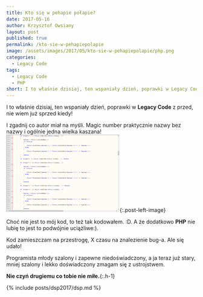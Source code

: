 ```yaml
---
title: Kto się w pehapie połapie?
date: 2017-05-16
author: Krzysztof Owsiany
layout: post
published: true
permalink: /kto-sie-w-pehapiepolapie
image: /assets/images/2017/05/kto-sie-w-pehapiepolapie/php.png
categories:
  - Legacy Code
tags:
  - Legacy Code
  - PHP
short: I to właśnie dzisiaj, ten wspaniały dzień, poprawki w Legacy Code z przed, nie wiem już sprzed kiedy! I zgadnij co autor miał na myśli. Magic number praktycznie nazwy bez nazwy i ogólnie jedna wielka kaszana!
---
```

I to właśnie dzisiaj, ten wspaniały dzień, poprawki w **Legacy Code** z przed, nie wiem już sprzed kiedy!

I zgadnij co autor miał na myśli. Magic number praktycznie nazwy bez nazwy i ogólnie jedna wielka kaszana!
[![Legacy Code - PHP][image1]][image1-big]{:.post-left-image}

Choć nie jest to mój kod, to też tak kodowałem. :D. A że dodatkowo **PHP** nie lubię to jest to podwójnie uciążliwe:).

Kod zamieszczam na przestrogę, X czasu na znalezienie bug-a. Ale się udało!

Programista młody szalony i zapewne niedoświadczony, a ja teraz już stary, mniej szalony i lekko doświadczony zmagam się z ustrojstwem.

**Nie czyń drugiemu co tobie nie miłe.**{:.h-1}
    
{% include posts/dsp2017/dsp.md %}

[post]: /assets/images/2017/05/kto-sie-w-pehapiepolapie/php.jpg

[image1]: /assets/images/2017/05/kto-sie-w-pehapiepolapie/image1.png
[image1-big]: /assets/images/2017/05/kto-sie-w-pehapiepolapie/image1-big.png